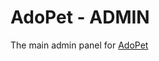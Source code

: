 # AdoPet - ADMIN        

The main admin panel for [AdoPet](https://github.com/321sayantan/Animal-Rescue-And-Adoption-WebApp.git) 

